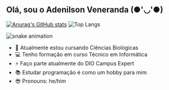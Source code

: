 ## Olá, sou o Adenilson Veneranda (●'◡'●)

[![Anurag's GitHub stats](https://github-readme-stats.vercel.app/api?username=adenilsoon&show_icons=true&theme=transparent)](https://github.com/anuraghazra/github-readme-stats) ![Top Langs](https://github-readme-stats.vercel.app/api/top-langs/?username=adenilsoon&langs_count=8&theme=transparent)

![snake animation](https://github.com/adenilsoon/adenilsoon/blob/output/github-contribution-grid-snake2.svg)

- 🌱 Atualmente estou cursando Ciências Biológicas
- 💻 Tenho formação em curso Técnico em Informática
- ⚡ Faço parte atualmente do DIO Campus Expert
- 📚 Estudar programação é como um hobby para mim
- 😎 Pronouns: he/him

